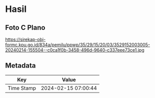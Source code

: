 # Hasil

## Foto C Plano

https://sirekap-obj-formc.kpu.go.id/834a/pemilu/ppwp/35/29/15/20/03/3529152003005-20240214-155504--c0ca1f0b-3458-496d-9640-c337eee73ce1.jpg


## Metadata

| Key        | Value               |
| ---------- | ------------------- |
| Time Stamp | 2024-02-15 07:00:44 |



